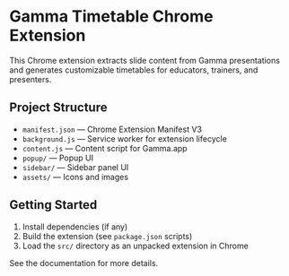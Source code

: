 # Gamma Timetable Chrome Extension

This Chrome extension extracts slide content from Gamma presentations and generates customizable timetables for educators, trainers, and presenters.

## Project Structure

- `manifest.json` — Chrome Extension Manifest V3
- `background.js` — Service worker for extension lifecycle
- `content.js` — Content script for Gamma.app
- `popup/` — Popup UI
- `sidebar/` — Sidebar panel UI
- `assets/` — Icons and images

## Getting Started

1. Install dependencies (if any)
2. Build the extension (see `package.json` scripts)
3. Load the `src/` directory as an unpacked extension in Chrome

See the documentation for more details.
